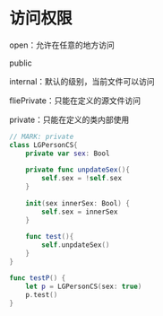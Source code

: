# 访问权限

open：允许在任意的地方访问

public

internal：默认的级别，当前文件可以访问

fliePrivate：只能在定义的源文件访问

private：只能在定义的类内部使用

```swift
// MARK: private
class LGPersonCS{
    private var sex: Bool
    
    private func unpdateSex(){
        self.sex = !self.sex
    }
    
    init(sex innerSex: Bool) {
        self.sex = innerSex
    }
    
    func test(){
        self.unpdateSex()
    }
}

func testP() {
    let p = LGPersonCS(sex: true)
    p.test()
}
```

